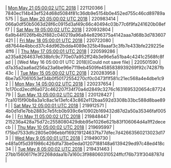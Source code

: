 | [Mon May 21 05:00:02 UTC 2018](https://transfer.sh/XfDzQ/dashninja-dbdump-20180521070002.tar.bz2) | 221120366 | 7840ec114b43ef524d68d5084f81c36db9e5154b0e452ed755c46cd89789a575 | 
| [Sun May 20 05:00:02 UTC 2018](https://transfer.sh/KWYU6/dashninja-dbdump-20180520070002.tar.bz2) | 220983414 | 066a0df50b5063d28f6c0915d3af49c66c40494c03b77c6f9fa241620b08eff7 | 
| [Sat May 19 05:00:02 UTC 2018](https://transfer.sh/LEtb2/dashninja-dbdump-20180519070002.tar.bz2) | 220932804 | 6a9b44f026fb4b2f882c040219a96a84e8296375a4142aaa7d68b3d783607421 | 
| [Fri May 18 05:00:01 UTC 2018](https://transfer.sh/j8msv/dashninja-dbdump-20180518070001.tar.bz2) | 220722080 | d87644e4bbcd37c4dd962bdda4089e325b49aaaf3c3fb7e433bfe229225e4ff6 | 
| [Thu May 17 05:00:01 UTC 2018](https://transfer.sh/1kQsc/dashninja-dbdump-20180517070001.tar.bz2) | 220599286 | a235a8264637e638bfc9c770e07a952ff24b3e96e5a51ba4c4241c2568fc8fad | 
| [Wed May 16 05:00:01 UTC 2018](Could not save file) | 220501590 | d7a35a2aa6ad256a23a6be96e7119eb4509fe4585838939269f92c74287fb43c | 
| [Tue May 15 05:00:02 UTC 2018](https://transfer.sh/Ir44n/dashninja-dbdump-20180515070001.tar.bz2) | 220283958 | 6be7a57061053ef34b0f50172554270cf0c0473f1f581c21ec568a4e4dbe1c92 | 
| [Mon May 14 05:00:02 UTC 2018](https://transfer.sh/4COB7/dashninja-dbdump-20180514070001.tar.bz2) | 220237654 | 1c170cd2ecdf6a072c462207f34f70a4d2849c3276c1631695320654c8772479 | 
| [Sun May 13 05:00:02 UTC 2018](https://transfer.sh/Wl0k3/dashninja-dbdump-20180513070002.tar.bz2) | 220128427 | 7ca1015f90b8a3a1c8ac1e13efc43c862e112baa592d3308b33bc588d8bae89f | 
| [Sat May 12 05:00:01 UTC 2018](https://transfer.sh/4ERlI/dashninja-dbdump-20180512070001.tar.bz2) | 219912571 | 4b0d1d1e7bb2883c7e5fcb0b939c6e10902b169432d87d2a50a35346faf0054e | 
| [Fri May 11 05:00:02 UTC 2018](https://transfer.sh/q3c7d/dashninja-dbdump-20180511070002.tar.bz2) | 219848447 | 215236a428a75d72c2558080429dbb95e1026e621b83f106064d4a1ff2dececb | 
| [Thu May 10 05:00:02 UTC 2018](https://transfer.sh/ne3Iv/dashninja-dbdump-20180510070002.tar.bz2) | 219695997 | f75bd7533dfc2805e096ebbf169219124637fa77dfec7d42663560213023d173 | 
| [Wed May  9 05:00:01 UTC 2018](https://transfer.sh/f1Hdo/dashninja-dbdump-20180509070001.tar.bz2) | 219490730 | e481a0f5d391986c426dfa73be0eda01207188148a6139429ed97c48ed418c34 | 
| [Tue May  8 05:00:02 UTC 2018](https://transfer.sh/EXslh/dashninja-dbdump-20180508070002.tar.bz2) | 219431463 | 27bb1560617fe3f2268ddaa1b7a160c3f988060310524ffcf76b731f3048787d | 
